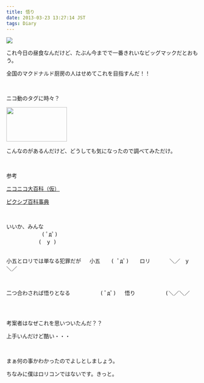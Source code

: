 ```yaml
---
title: 悟り
date: 2013-03-23 13:27:14 JST
tags: Diary
---
```

<p><img src="https://lh6.googleusercontent.com/-Cf5yznWwcGg/UU0rmb_7HgI/AAAAAAAABxc/yIAhIBnuvjg/s640/IMG_0313.JPG" /></p>
<p>これ今日の昼食なんだけど、たぶん今までで一番きれいなビッグマックだとおもう。</p>
<p>全国のマクドナルド厨房の人はせめてこれを目指すんだ！！</p>
<p>&nbsp;</p>
<p>ニコ動のタグに時々？</p>
<p><img src="https://lh3.googleusercontent.com/-RiRdZfZdxII/UU0ttl3PCWI/AAAAAAAABxk/TL5YdNF-4T0/s800/Screenshot%2520from%25202013-03-23%252013%253A16%253A14.png" height="90" width="159" /></p>
<p>こんなのがあるんだけど、どうしても気になったので調べてみただけ。</p>
<p>&nbsp;</p>
<p>参考</p>
<p><a href="http://dic.nicovideo.jp/a/%E5%B0%8F%E4%BA%94%E3%83%AD%E3%83%AA">ニコニコ大百科（仮）</a></p>
<p><a href="http://dic.pixiv.net/a/%E5%B0%8F%E4%BA%94%E3%83%AD%E3%83%AA">ピクシブ百科事典</a></p>
<p>&nbsp;</p>
<pre class="type" name="code">
いいか、みんな 
　　　　　 　( ﾟдﾟ) 
　　　　　　(　y ) 

小五とロリでは単なる犯罪だが 
　小五　　( ﾟдﾟ)　　ロリ 
　　　＼／　y ＼／ 

二つ合わされば悟りとなる 
　　　　　( ﾟдﾟ)　 悟り 
　　　　　(＼／＼／ 
</pre>
<p>&nbsp;</p>
<p>考案者はなぜこれを思いついたんだ？？</p>
<p>上手いんだけど酷い・・・</p>
<p>&nbsp;</p>
<p>まぁ何の事かわかったのでよしとしましょう。</p>
<p>ちなみに僕はロリコンではないです。きっと。</p>
